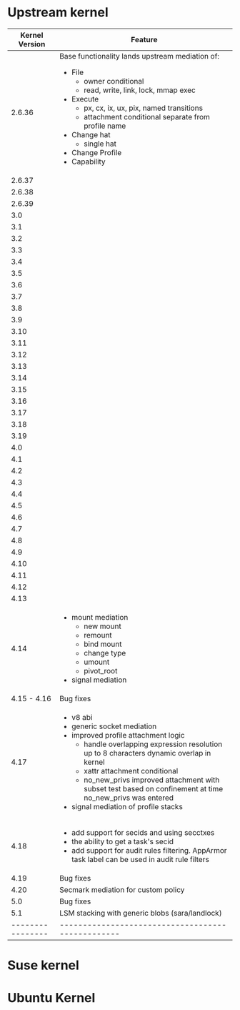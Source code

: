 
# Upstream kernel

| Kernel Version | Feature |
|----------------|---------|
| 2.6.36         | Base functionality lands upstream mediation of: <ul><li>File<ul><li>owner conditional</li><li>read, write, link, lock, mmap exec</li></ul></li><li>Execute<ul><li>px, cx, ix, ux, pix, named transitions</li><li>attachment conditional separate from profile name</li></ul></li><li>Change hat<ul><li>single hat</li></ul></li><li>Change Profile</li><li>Capability</li></ul> |
| 2.6.37         |         |
| 2.6.38         |         |
| 2.6.39         |         |
| 3.0            |         |
| 3.1            |         |
| 3.2            |         |
| 3.3            |         |
| 3.4            |         |
| 3.5            |         |
| 3.6            |         |
| 3.7            |         |
| 3.8            |         |
| 3.9            |         |
| 3.10           |         |
| 3.11           |         |
| 3.12           |         |
| 3.13           |         |
| 3.14           |         |
| 3.15           |         |
| 3.16           |         |
| 3.17           |         |
| 3.18           |         |
| 3.19           |         |
| 4.0            |         |
| 4.1            |         |
| 4.2            |         |
| 4.3            |         |
| 4.4            |         |
| 4.5            |         |
| 4.6            |         |
| 4.7            |         |
| 4.8            |         |
| 4.9            |         |
| 4.10           |         |
| 4.11           |         |
| 4.12           |         |
| 4.13           |         |
| 4.14           | <ul><li> mount mediation<ul><li>new mount</li><li>remount</li><li>bind mount</li><li>change type</li><li>umount</li><li>pivot_root</li></ul><li>signal mediation</li></ul> |
| 4.15 - 4.16 | Bug fixes |
| 4.17           | <ul><li> v8 abi</li><li>generic socket mediation </li><li>improved profile attachment logic<ul><li>handle overlapping expression resolution up to 8 characters dynamic overlap in kernel</li><li>xattr attachment conditional</li><li>no_new_privs improved attachment with subset test based on confinement at time no_new_privs was entered</ul></li><li> signal mediation of profile stacks</li></ul>       |
| 4.18           | <ul><li>add support for secids and using secctxes</li><li>the ability to get a task's secid</li><li>add support for audit rules filtering. AppArmor task label can be used in audit rule filters</li></ul>        |
| 4.19           | Bug fixes |
| 4.20           | Secmark mediation for custom policy |
| 5.0            | Bug fixes |
| 5.1            | LSM stacking with generic blobs (sara/landlock) |
|----------------|-------------------------------------------------|

# Suse kernel

# Ubuntu Kernel
